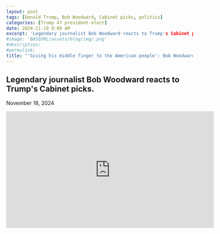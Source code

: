 ```yaml
---
layout: post
tags: [Donald Trump, Bob Woodward, Cabinet picks, politics]
categories: [Trump 47 president-elect]
date: 2024-11-19 9:08 AM
excerpt: 'Legendary journalist Bob Woodward reacts to Trump's Cabinet picks.'
#image: 'BASEURL/assets/blog/img/.png'
#description:
#permalink:
title: "'Giving his middle finger to the American people': Bob Woodward reacts to Trump Cabinet picks"
---
```



## Legendary journalist Bob Woodward reacts to Trump's Cabinet picks.

November 18, 2024

<iframe width="560" height="315" src="https://www.youtube.com/embed/civBrnAAqCE?si=UQQzR4VYoDppG1dU" title="YouTube video player" frameborder="0" allow="accelerometer; autoplay; clipboard-write; encrypted-media; gyroscope; picture-in-picture; web-share" referrerpolicy="strict-origin-when-cross-origin" allowfullscreen></iframe>

